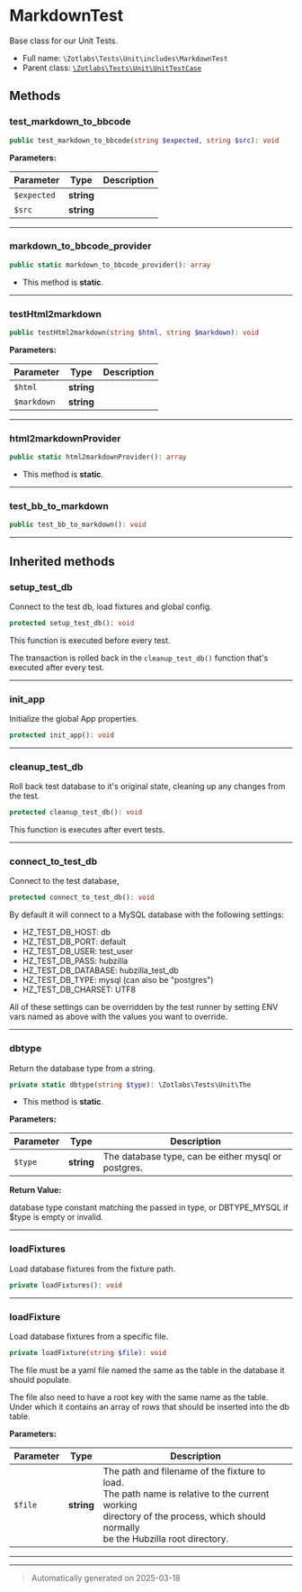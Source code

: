
# MarkdownTest

Base class for our Unit Tests.



* Full name: `\Zotlabs\Tests\Unit\includes\MarkdownTest`
* Parent class: [`\Zotlabs\Tests\Unit\UnitTestCase`](../UnitTestCase.md)




## Methods


### test_markdown_to_bbcode



```php
public test_markdown_to_bbcode(string $expected, string $src): void
```








**Parameters:**

| Parameter | Type | Description |
|-----------|------|-------------|
| `$expected` | **string** |  |
| `$src` | **string** |  |





***

### markdown_to_bbcode_provider



```php
public static markdown_to_bbcode_provider(): array
```



* This method is **static**.








***

### testHtml2markdown



```php
public testHtml2markdown(string $html, string $markdown): void
```








**Parameters:**

| Parameter | Type | Description |
|-----------|------|-------------|
| `$html` | **string** |  |
| `$markdown` | **string** |  |





***

### html2markdownProvider



```php
public static html2markdownProvider(): array
```



* This method is **static**.








***

### test_bb_to_markdown



```php
public test_bb_to_markdown(): void
```












***


## Inherited methods


### setup_test_db

Connect to the test db, load fixtures and global config.

```php
protected setup_test_db(): void
```

This function is executed before every test.

The transaction is rolled back in the `cleanup_test_db()` function
that's executed after every test.










***

### init_app

Initialize the global App properties.

```php
protected init_app(): void
```












***

### cleanup_test_db

Roll back test database to it's original state, cleaning up
any changes from the test.

```php
protected cleanup_test_db(): void
```

This function is executes after evert tests.










***

### connect_to_test_db

Connect to the test database,

```php
protected connect_to_test_db(): void
```

By default it will connect to a MySQL database with the following settings:

  - HZ_TEST_DB_HOST: db
  - HZ_TEST_DB_PORT: default
  - HZ_TEST_DB_USER: test_user
  - HZ_TEST_DB_PASS: hubzilla
  - HZ_TEST_DB_DATABASE: hubzilla_test_db
  - HZ_TEST_DB_TYPE: mysql (can also be "postgres")
  - HZ_TEST_DB_CHARSET: UTF8

All of these settings can be overridden by the test runner by setting ENV vars
named as above with the values you want to override.










***

### dbtype

Return the database type from a string.

```php
private static dbtype(string $type): \Zotlabs\Tests\Unit\The
```



* This method is **static**.




**Parameters:**

| Parameter | Type | Description |
|-----------|------|-------------|
| `$type` | **string** | The database type, can be either mysql or postgres. |


**Return Value:**

database type constant matching the passed in type, or DBTYPE_MYSQL
if $type is empty or invalid.




***

### loadFixtures

Load database fixtures from the fixture path.

```php
private loadFixtures(): void
```












***

### loadFixture

Load database fixtures from a specific file.

```php
private loadFixture(string $file): void
```

The file must be a yaml file named the same as the table in the database
it should populate.

The file also need to have a root key with the same name as the table.
Under which it contains an array of rows that should be inserted into
the db table.






**Parameters:**

| Parameter | Type | Description |
|-----------|------|-------------|
| `$file` | **string** | The path and filename of the fixture to load.<br />The path name is relative to the current working<br />directory of the process, which should normally<br />be the Hubzilla root directory. |





***


***
> Automatically generated on 2025-03-18
